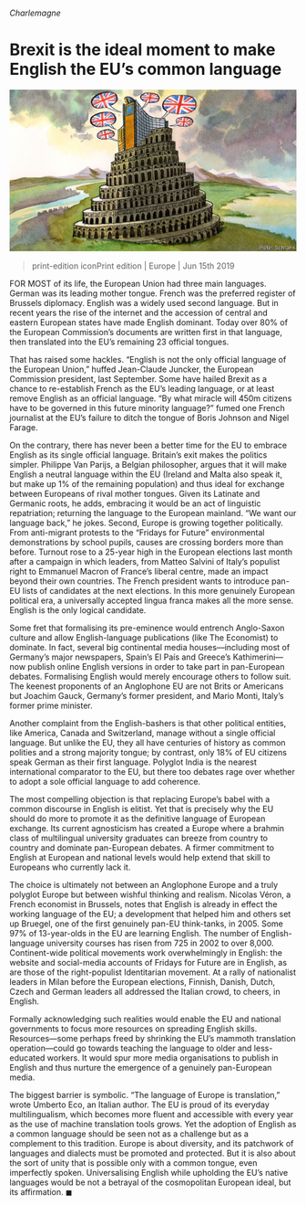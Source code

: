 ###### Charlemagne

# Brexit is the ideal moment to make English the EU’s common language 

![image](images/20190615_EUD000_0.jpg) 

> print-edition iconPrint edition | Europe | Jun 15th 2019 

FOR MOST of its life, the European Union had three main languages. German was its leading mother tongue. French was the preferred register of Brussels diplomacy. English was a widely used second language. But in recent years the rise of the internet and the accession of central and eastern European states have made English dominant. Today over 80% of the European Commission’s documents are written first in that language, then translated into the EU’s remaining 23 official tongues. 

That has raised some hackles. “English is not the only official language of the European Union,” huffed Jean-Claude Juncker, the European Commission president, last September. Some have hailed Brexit as a chance to re-establish French as the EU’s leading language, or at least remove English as an official language. “By what miracle will 450m citizens have to be governed in this future minority language?” fumed one French journalist at the EU’s failure to ditch the tongue of Boris Johnson and Nigel Farage. 

On the contrary, there has never been a better time for the EU to embrace English as its single official language. Britain’s exit makes the politics simpler. Philippe Van Parijs, a Belgian philosopher, argues that it will make English a neutral language within the EU (Ireland and Malta also speak it, but make up 1% of the remaining population) and thus ideal for exchange between Europeans of rival mother tongues. Given its Latinate and Germanic roots, he adds, embracing it would be an act of linguistic repatriation; returning the language to the European mainland. “We want our language back,” he jokes. Second, Europe is growing together politically. From anti-migrant protests to the “Fridays for Future” environmental demonstrations by school pupils, causes are crossing borders more than before. Turnout rose to a 25-year high in the European elections last month after a campaign in which leaders, from Matteo Salvini of Italy’s populist right to Emmanuel Macron of France’s liberal centre, made an impact beyond their own countries. The French president wants to introduce pan-EU lists of candidates at the next elections. In this more genuinely European political era, a universally accepted lingua franca makes all the more sense. English is the only logical candidate. 

Some fret that formalising its pre-eminence would entrench Anglo-Saxon culture and allow English-language publications (like The Economist) to dominate. In fact, several big continental media houses—including most of Germany’s major newspapers, Spain’s El País and Greece’s Kathimerini—now publish online English versions in order to take part in pan-European debates. Formalising English would merely encourage others to follow suit. The keenest proponents of an Anglophone EU are not Brits or Americans but Joachim Gauck, Germany’s former president, and Mario Monti, Italy’s former prime minister. 

Another complaint from the English-bashers is that other political entities, like America, Canada and Switzerland, manage without a single official language. But unlike the EU, they all have centuries of history as common polities and a strong majority tongue; by contrast, only 18% of EU citizens speak German as their first language. Polyglot India is the nearest international comparator to the EU, but there too debates rage over whether to adopt a sole official language to add coherence. 

The most compelling objection is that replacing Europe’s babel with a common discourse in English is elitist. Yet that is precisely why the EU should do more to promote it as the definitive language of European exchange. Its current agnosticism has created a Europe where a brahmin class of multilingual university graduates can breeze from country to country and dominate pan-European debates. A firmer commitment to English at European and national levels would help extend that skill to Europeans who currently lack it. 

The choice is ultimately not between an Anglophone Europe and a truly polyglot Europe but between wishful thinking and realism. Nicolas Véron, a French economist in Brussels, notes that English is already in effect the working language of the EU; a development that helped him and others set up Bruegel, one of the first genuinely pan-EU think-tanks, in 2005. Some 97% of 13-year-olds in the EU are learning English. The number of English-language university courses has risen from 725 in 2002 to over 8,000. Continent-wide political movements work overwhelmingly in English: the website and social-media accounts of Fridays for Future are in English, as are those of the right-populist Identitarian movement. At a rally of nationalist leaders in Milan before the European elections, Finnish, Danish, Dutch, Czech and German leaders all addressed the Italian crowd, to cheers, in English. 

Formally acknowledging such realities would enable the EU and national governments to focus more resources on spreading English skills. Resources—some perhaps freed by shrinking the EU’s mammoth translation operation—could go towards teaching the language to older and less-educated workers. It would spur more media organisations to publish in English and thus nurture the emergence of a genuinely pan-European media. 

The biggest barrier is symbolic. “The language of Europe is translation,” wrote Umberto Eco, an Italian author. The EU is proud of its everyday multilingualism, which becomes more fluent and accessible with every year as the use of machine translation tools grows. Yet the adoption of English as a common language should be seen not as a challenge but as a complement to this tradition. Europe is about diversity, and its patchwork of languages and dialects must be promoted and protected. But it is also about the sort of unity that is possible only with a common tongue, even imperfectly spoken. Universalising English while upholding the EU’s native languages would be not a betrayal of the cosmopolitan European ideal, but its affirmation. ◼ 

